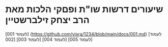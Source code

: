 # שיעורים דרשות שו"ת ופםקי הלכות מאת הרב יצחק זילברשטיין
[לעמוד 001] (https://github.com/yisra/1234/blob/main/docs/001.md) 
[לעמוד 002]
[לעמוד 003]
[לעמוד 004]
[לעמוד 005]
